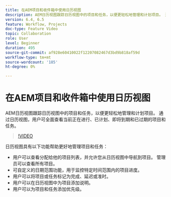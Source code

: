 ```yaml
---
title: 在AEM项目和收件箱中使用日历视图
description: AEM日历视图跟踪日历视图中的项目和任务，以便更轻松地管理和计划项目。 通过日历视图，用户可全面查看当前正在进行、已计划、即将到期和已过期的项目和任务。
version: 6.4, 6.5
feature: Workflow, Projects
doc-type: Feature Video
topic: Collaboration
role: User
level: Beginner
duration: 495
source-git-commit: af928e60410022f12207082467d3bd9b818af59d
workflow-type: tm+mt
source-wordcount: '185'
ht-degree: 0%

---
```



# 在AEM项目和收件箱中使用日历视图

AEM日历视图跟踪日历视图中的项目和任务，以便更轻松地管理和计划项目。 通过日历视图，用户可全面查看当前正在进行、已计划、即将到期和已过期的项目和任务。

>[!VIDEO](https://video.tv.adobe.com/v/16804?quality=12&learn=on)

日历视图具有以下功能帮助更好地管理项目和任务：

* 用户可以查看分配给他的项目列表，并允许您从日历视图中导航到项目。 管理员可以查看所有项目。
* 可自定义的日期范围功能，用于监控特定时间范围内的项目进度。
* 用户可以将项目或任务标记为完成、延迟或准时。
* 用户可以在日历视图中为项目添加说明。
* 用户可以为项目和任务添加优先级。
